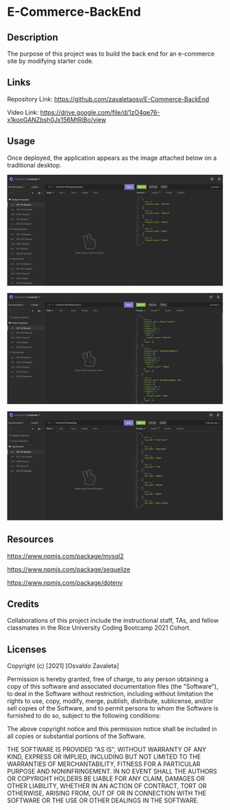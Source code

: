 # E-Commerce-BackEnd

## Description

The purpose of this project was to build the back end for an e-commerce site by modifying starter code.

## Links

Repository Link: https://github.com/zavaletaosv/E-Commerce-BackEnd

Video Link: https://drive.google.com/file/d/1zO4qe76-x1kooGANZbsh0Jx156MtRiBo/view
## Usage

Once deployed, the application appears as the image attached below on a traditional desktop.

<img
src= "./images/ss1.png"
alt="A screenshot of the routes is shown" />

<img
src= "./images/ss2.png"
alt="A screenshot of the routes is shown" />

<img
src= "./images/ss3.png"
alt="A screenshot of the routes is shown" />


## Resources

https://www.npmjs.com/package/mysql2

https://www.npmjs.com/package/sequelize

https://www.npmjs.com/package/dotenv

## Credits

Collaborations of this project include the instructional staff, TAs, and fellow classmates in the Rice University Coding Bootcamp 2021 Cohort.

## Licenses

Copyright (c) [2021] [Osvaldo Zavaleta]

Permission is hereby granted, free of charge, to any person obtaining a copy of this software and associated documentation files (the "Software"), to deal in the Software without restriction, including without limitation the rights to use, copy, modify, merge, publish, distribute, sublicense, and/or sell copies of the Software, and to permit persons to whom the Software is furnished to do so, subject to the following conditions:

The above copyright notice and this permission notice shall be included in all copies or substantial portions of the Software.

THE SOFTWARE IS PROVIDED "AS IS", WITHOUT WARRANTY OF ANY KIND, EXPRESS OR IMPLIED, INCLUDING BUT NOT LIMITED TO THE WARRANTIES OF MERCHANTABILITY, FITNESS FOR A PARTICULAR PURPOSE AND NONINFRINGEMENT. IN NO EVENT SHALL THE AUTHORS OR COPYRIGHT HOLDERS BE LIABLE FOR ANY CLAIM, DAMAGES OR OTHER LIABILITY, WHETHER IN AN ACTION OF CONTRACT, TORT OR OTHERWISE, ARISING FROM, OUT OF OR IN CONNECTION WITH THE SOFTWARE OR THE USE OR OTHER DEALINGS IN THE SOFTWARE.
